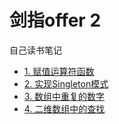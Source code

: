 # 剑指offer 2

自己读书笔记

* [1. 赋值运算符函数](./chapter2/1.cpp)
* [2. 实现Singleton模式](./chapter2/2.cpp)
* [3. 数组中重复的数字](./chapter2/3.cpp)
* [4. 二维数组中的查找](./chapter2/4.cpp)